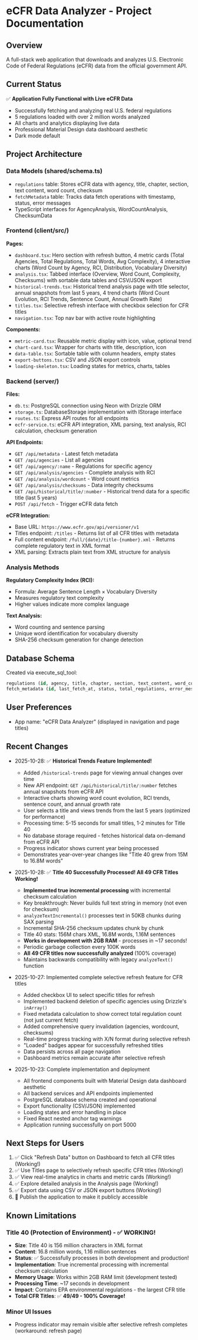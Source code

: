 # eCFR Data Analyzer - Project Documentation

## Overview
A full-stack web application that downloads and analyzes U.S. Electronic Code of Federal Regulations (eCFR) data from the official government API.

## Current Status
✅ **Application Fully Functional with Live eCFR Data**
- Successfully fetching and analyzing real U.S. federal regulations
- 5 regulations loaded with over 2 million words analyzed
- All charts and analytics displaying live data
- Professional Material Design data dashboard aesthetic
- Dark mode default

## Project Architecture

### Data Models (shared/schema.ts)
- `regulations` table: Stores eCFR data with agency, title, chapter, section, text content, word count, checksum
- `fetchMetadata` table: Tracks data fetch operations with timestamp, status, error messages
- TypeScript interfaces for AgencyAnalysis, WordCountAnalysis, ChecksumData

### Frontend (client/src/)
**Pages:**
- `dashboard.tsx`: Hero section with refresh button, 4 metric cards (Total Agencies, Total Regulations, Total Words, Avg Complexity), 4 interactive charts (Word Count by Agency, RCI, Distribution, Vocabulary Diversity)
- `analysis.tsx`: Tabbed interface (Overview, Word Count, Complexity, Checksums) with sortable data tables and CSV/JSON export
- `historical-trends.tsx`: Historical trend analysis page with title selector, annual snapshots from last 5 years, 4 trend charts (Word Count Evolution, RCI Trends, Sentence Count, Annual Growth Rate)
- `titles.tsx`: Selective refresh interface with checkbox selection for CFR titles
- `navigation.tsx`: Top nav bar with active route highlighting

**Components:**
- `metric-card.tsx`: Reusable metric display with icon, value, optional trend
- `chart-card.tsx`: Wrapper for charts with title, description, icon
- `data-table.tsx`: Sortable table with column headers, empty states
- `export-buttons.tsx`: CSV and JSON export controls
- `loading-skeleton.tsx`: Loading states for metrics, charts, tables

### Backend (server/)
**Files:**
- `db.ts`: PostgreSQL connection using Neon with Drizzle ORM
- `storage.ts`: DatabaseStorage implementation with IStorage interface
- `routes.ts`: Express API routes for all endpoints
- `ecfr-service.ts`: eCFR API integration, XML parsing, text analysis, RCI calculation, checksum generation

**API Endpoints:**
- `GET /api/metadata` - Latest fetch metadata
- `GET /api/agencies` - List all agencies
- `GET /api/agency/:name` - Regulations for specific agency
- `GET /api/analysis/agencies` - Complete analysis with RCI
- `GET /api/analysis/wordcount` - Word count metrics
- `GET /api/analysis/checksums` - Data integrity checksums
- `GET /api/historical/title/:number` - Historical trend data for a specific title (last 5 years)
- `POST /api/fetch` - Trigger eCFR data fetch

**eCFR Integration:**
- Base URL: `https://www.ecfr.gov/api/versioner/v1`
- Titles endpoint: `/titles` - Returns list of all CFR titles with metadata
- Full content endpoint: `/full/{date}/title-{number}.xml` - Returns complete regulatory text in XML format
- XML parsing: Extracts plain text from XML structure for analysis

### Analysis Methods
**Regulatory Complexity Index (RCI):**
- Formula: Average Sentence Length × Vocabulary Diversity
- Measures regulatory text complexity
- Higher values indicate more complex language

**Text Analysis:**
- Word counting and sentence parsing
- Unique word identification for vocabulary diversity
- SHA-256 checksum generation for change detection

## Database Schema
Created via execute_sql_tool:
```sql
regulations (id, agency, title, chapter, section, text_content, word_count, checksum, created_at)
fetch_metadata (id, last_fetch_at, status, total_regulations, error_message)
```

## User Preferences
- App name: "eCFR Data Analyzer" (displayed in navigation and page titles)

## Recent Changes
- 2025-10-28: ✅ **Historical Trends Feature Implemented!**
  - Added `/historical-trends` page for viewing annual changes over time
  - New API endpoint: `GET /api/historical/title/:number` fetches annual snapshots from eCFR API
  - Interactive charts showing word count evolution, RCI trends, sentence count, and annual growth rate
  - User selects a title and views trends from the last 5 years (optimized for performance)
  - Processing time: 5-15 seconds for small titles, 1-2 minutes for Title 40
  - No database storage required - fetches historical data on-demand from eCFR API
  - Progress indicator shows current year being processed
  - Demonstrates year-over-year changes like "Title 40 grew from 15M to 16.8M words"

- 2025-10-28: ✅ **Title 40 Successfully Processed! All 49 CFR Titles Working!**
  - **Implemented true incremental processing** with incremental checksum calculation
  - Key breakthrough: Never builds full text string in memory (not even for checksum)
  - `analyzeTextIncremental()` processes text in 50KB chunks during SAX parsing
  - Incremental SHA-256 checksum updates chunk by chunk
  - Title 40 stats: 156M chars XML, 16.8M words, 1.16M sentences
  - **Works in development with 2GB RAM** - processes in ~17 seconds!
  - Periodic garbage collection every 100K words
  - **All 49 CFR titles now successfully analyzed** (100% coverage)
  - Maintains backwards compatibility with legacy `analyzeText()` function
  
- 2025-10-27: Implemented complete selective refresh feature for CFR titles
  - Added checkbox UI to select specific titles for refresh
  - Implemented backend deletion of specific agencies using Drizzle's `inArray()`
  - Fixed metadata calculation to show correct total regulation count (not just current fetch)
  - Added comprehensive query invalidation (agencies, wordcount, checksums)
  - Real-time progress tracking with X/N format during selective refresh
  - "Loaded" badges appear for successfully refreshed titles
  - Data persists across all page navigation
  - Dashboard metrics remain accurate after selective refresh
  
- 2025-10-23: Complete implementation and deployment
  - All frontend components built with Material Design data dashboard aesthetic
  - All backend services and API endpoints implemented
  - PostgreSQL database schema created and operational
  - Export functionality (CSV/JSON) implemented
  - Loading states and error handling in place
  - Fixed React nested anchor tag warnings
  - Application running successfully on port 5000

## Next Steps for Users
1. ✅ Click "Refresh Data" button on Dashboard to fetch all CFR titles (Working!)
2. ✅ Use Titles page to selectively refresh specific CFR titles (Working!)
3. ✅ View real-time analytics in charts and metric cards (Working!)
4. ✅ Explore detailed analysis in the Analysis page (Working!)
5. ✅ Export data using CSV or JSON export buttons (Working!)
6. 🚀 Publish the application to make it publicly accessible

## Known Limitations

### Title 40 (Protection of Environment) - ✅ WORKING!
- **Size**: Title 40 is 156 million characters in XML format
- **Content**: 16.8 million words, 1.16 million sentences
- **Status**: ✅ Successfully processes in both development and production!
- **Implementation**: True incremental processing with incremental checksum calculation
- **Memory Usage**: Works within 2GB RAM limit (development tested)
- **Processing Time**: ~17 seconds in development
- **Impact**: Contains EPA environmental regulations - the largest CFR title
- **Total CFR Titles**: ✅ **49/49 - 100% Coverage!**

### Minor UI Issues
- Progress indicator may remain visible after selective refresh completes (workaround: refresh page)
